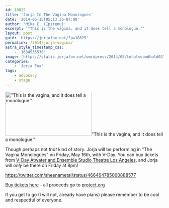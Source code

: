 ```yaml
---
id: 10825
title: 'Jorja In The Vagina Monologues'
date: '2014-05-15T05:13:36-07:00'
author: 'Mika E. (Ipstenu)'
excerpt: '"This is the vagina, and it does tell a monologue."'
layout: post
guid: 'https://jorjafox.net/?p=10825'
permalink: /2014/jorja-vagina/
astra_style_timestamp_css:
    - '1634535538'
image: 'https://static.jorjafox.net/wordpress/2014/05/tohalveandhold027.png'
categories:
    - 'Jorja Fox'
tags:
    - advocacy
    - stage
---
```


<img class="alignleft size-thumbnail wp-image-10826" src="//static.jorjafox.net/wordpress/2014/05/tohalveandhold027.png" alt="&quot;This is the vagina, and it does tell a monologue.&quot;" width="275" height="140" />"This is the vagina, and it does tell a monologue."

Though perhaps not _that_ kind of story. Jorja will be performing in "The Vagina Monologues" on Friday, May 16th, with V-Day. You can buy tickets from <a href="http://www.vdayatwater.com/tickets.htm">V-Day Atwater and Ensemble Studio Theatre Los Angeles</a>, and Jorja will _only_ be there on Friday at 8pm!

https://twitter.com/sheenametal/status/466464785060888577

<a href="http://www.vdayatwater.com/tickets.htm">Buy tickets here</a> - all proceeds go to <a href="http://www.protect.org/">protect.org</a>

If you get to go (I will not, already have plans) please remember to be cool and respectful of everyone.
